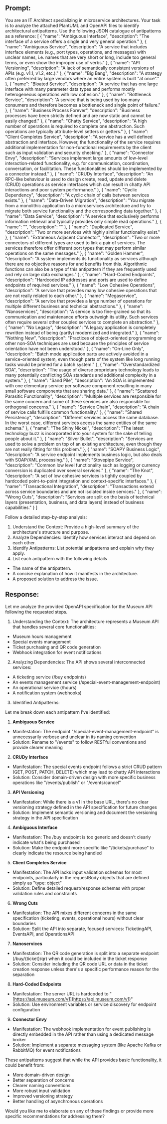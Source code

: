 ## Prompt:
You are an IT Architect specializing in microservice architectures. Your task is to analyze the attached PlantUML and OpenAPI files to identify architectural antipatterns. 
Use the following JSON catalogue of antipatterns as a reference:
[
    {
        "name": "Ambiguous Interface",
        "description": "The interface of a service offers a single and very general operation."
    },
    {
        "name": "Ambiguous Service",
        "description": "A service that includes interface elements (e.g., port types, operations, and messages) with unclear names, i.e. names that are very short or long, include too general terms, or even show the improper use of verbs."
    },
    {
        "name": "API Versioning",
        "description": "A lack of semantically consistent versions of APIs (e.g. v1.1, v1.2, etc.)."
    },
    {
        "name": "Big Bang",
        "description": "A strategy often preferred by large vendors where an entire system is built \"at once\"."
    },
    {
        "name": "Bloated Service",
        "description": "A service that has one large interface with many parameter data types and performs mostly heterogeneous operations with low cohesion."
    },
    {
        "name": "Bottleneck Service",
        "description": "A service that is being used by too many consumers and therefore becomes a bottleneck and single point of failure."
    },
    {
        "name": "Business Process Forever",
        "description": "Business processes have been strictly defined and are now static and cannot be easily changed."
    },
    {
        "name": "Chatty Service",
        "description": "A high number of operations is required to complete one abstraction. Such operations are typically attribute-level setters or getters."
    },
    {
        "name": "Client Completes Service",
        "description": "A service has a well defined abstraction and interface. However, the functionality of the service requires additional implementation for non-functional requirements by the client such as input validation and security checking."
    },
    {
        "name": "Connector Envy",
        "description": "Services implement large amounts of low-level interaction-related functionality, e.g. for communication, coordination, conversation, or facilitation. These functionalities should be implemented by a connector instead."
    },
    {
        "name": "CRUDy Interface",
        "description": "An RPC-like behaviour is used to design create, read, update and delete (CRUD) operations as service interfaces which can result in chatty API interactions and poor system performance."
    },
    {
        "name": "Cyclic Dependency",
        "description": "A cyclic chain of calls between services exists."
    },
    {
        "name": "Data-Driven Migration",
        "description": "You migrate from a monolithic application to a microservices architecture and try to migrate both service functionality and the corresponding data together."
    },
    {
        "name": "Data Service",
        "description": "A service that exclusively performs information retrieval and typically provides only simple read operations."
    },
    {
        "name": "",
        "description": ""
    },
    {
        "name": "Duplicated Service",
        "description": "Two or more services with highly similar functionality exist."
    },
    {
        "name": "Extraneous Adjacent Connector",
        "description": "Two or more connectors of different types are used to link a pair of services. The services therefore offer different port types that may perform similar operations on the same messages."
    },
    {
        "name": "Golden Hammer",
        "description": "A system implements its functionality as services although there are no objective reasons for and benefits from this. Algorithmic functions can also be a type of this antipattern if they are frequently used and rely on large data exchanges."
    },
    {
        "name": "Hard-Coded Endpoints",
        "description": "Hardcoded IP addresses and ports are used to define endpoints of required services."
    },
    {
        "name": "Low Cohesive Operations",
        "description": "A service that provides many low cohesive operations that are not really related to each other."
    },
    {
        "name": "Megaservice",
        "description": "A service that provides a large number of operations for multiple different business and technical abstractions."
    },
    {
        "name": "Nanoservices",
        "description": "A service is too fine-grained so that its communication and maintenance efforts outweigh its utility. Such services often require several other coupled services to complete an abstraction."
    },
    {
        "name": "No Legacy",
        "description": "A legacy application is completely rewritten instead of being (partly) modernized and integrated."
    },
    {
        "name": "Nothing New",
        "description": "Practices of object-oriented programming or other non-SOA techniques are used because the principles of service orientation have not been understood."
    },
    {
        "name": "On-Line Only",
        "description": "Batch mode application parts are actively avoided in a service-oriented system, even though parts of the system like long running tasks would be primed for a batch system."
    },
    {
        "name": "Overstandardized SOA",
        "description": "The usage of diverse proprietary technology leads to many potentially conflicting SOA standards and additional complexity in a system."
    },
    {
        "name": "Sand Pile",
        "description": "An SOA is implemented with one elementary service per software component resulting in many small software components that are sharing data."
    },
    {
        "name": "Scattered Parasitic Functionality",
        "description": "Multiple services are responsible for the same concern and some of these services are also responsible for orthogonal concerns."
    },
    {
        "name": "Service Chain",
        "description": "A chain of service calls fulfills common functionality."
    },
    {
        "name": "Shared Persistency",
        "description": "Different services access the same database. In the worst case, different services access the same entities of the same schema."
    },
    {
        "name": "The Shiny Nickel",
        "description": "The latest technology buzz is incorporated into your system for the sake of telling people about it."
    },
    {
        "name": "Silver Bullet",
        "description": "Services are used to solve a problem on top of an existing architecture, even though they are not really fitting for this problem."
    },
    {
        "name": "SOAPY Business Logic",
        "description": "A service endpoint implements business logic, but also deals with SOAP/XML processing."
    },
    {
        "name": "Stovepipe Service",
        "description": "Common low level functionality such as logging or currency conversion is duplicated over several services."
    },
    {
        "name": "The Knot",
        "description": "A set of low cohesive services is tightly coupled by hardcoded point-to-point integration and context-specific interfaces."
    },
    {
        "name": "Transactional Integration",
        "description": "Transactions extend across service boundaries and are not isolated inside services."
    },
    {
        "name": "Wrong Cuts",
        "description": "Services are split on the basis of technical layers (presentation, business, and data layers) instead of business capabilities."
    }
]

Follow a detailed step-by-step analysis:

1. Understand the Context: Provide a high-level summary of the architecture's structure and purpose.
2. Analyze Dependencies: Identify how services interact and depend on each other.
3. Identify Antipatterns: List potential antipatterns and explain why they apply.
4. List each antipattern with the following details
 * The name of the antipattern.
 * A concise explanation of how it manifests in the architecture.
 * A proposed solution to address the issue.

## Response:
Let me analyze the provided OpenAPI specification for the Museum API following the requested steps.

1.  Understanding the Context: The architecture represents a Museum API that handles several core functionalities:

*   Museum hours management
*   Special events management
*   Ticket purchasing and QR code generation
*   Webhook integration for event notifications

2.  Analyzing Dependencies: The API shows several interconnected services:

*   A ticketing service (/buy endpoints)
*   An events management service (/special-event-management-endpoint)
*   An operational service (/hours)
*   A notification system (webhooks)

3.  Identified Antipatterns:

Let me break down each antipattern I've identified:

1.  **Ambiguous Service**

*   Manifestation: The endpoint "/special-event-management-endpoint" is unnecessarily verbose and unclear in its naming convention
*   Solution: Rename to "/events" to follow RESTful conventions and provide clearer meaning

2.  **CRUDy Interface**

*   Manifestation: The special events endpoint follows a strict CRUD pattern (GET, POST, PATCH, DELETE) which may lead to chatty API interactions
*   Solution: Consider domain-driven design with more specific business operations like "/events/publish" or "/events/cancel"

3.  **API Versioning**

*   Manifestation: While there is a v1 in the base URL, there's no clear versioning strategy defined in the API specification for future changes
*   Solution: Implement semantic versioning and document the versioning strategy in the API specification

4.  **Ambiguous Interface**

*   Manifestation: The /buy endpoint is too generic and doesn't clearly indicate what's being purchased
*   Solution: Make the endpoint more specific like "/tickets/purchase" to clearly indicate the resource being handled

5.  **Client Completes Service**

*   Manifestation: The API lacks input validation schemas for most endpoints, particularly in the requestBody objects that are defined simply as "type: object"
*   Solution: Define detailed request/response schemas with proper validation rules and constraints

6.  **Wrong Cuts**

*   Manifestation: The API mixes different concerns in the same specification (ticketing, events, operational hours) without clear boundaries
*   Solution: Split the API into separate, focused services: TicketingAPI, EventsAPI, and OperationsAPI

7.  **Nanoservices**

*   Manifestation: The QR code generation is split into a separate endpoint (/buy/{ticket}/qr) when it could be included in the ticket response
*   Solution: Consider including the QR code URL or data in the ticket creation response unless there's a specific performance reason for the separation

8.  **Hard-Coded Endpoints**

*   Manifestation: The server URL is hardcoded to "[https://api.museum.com/v1](https://api.museum.com/v1)"
*   Solution: Use environment variables or service discovery for endpoint configuration

9.  **Connector Envy**

*   Manifestation: The webhook implementation for event publishing is directly embedded in the API rather than using a dedicated message broker
*   Solution: Implement a separate messaging system (like Apache Kafka or RabbitMQ) for event notifications

These antipatterns suggest that while the API provides basic functionality, it could benefit from:

*   More domain-driven design
*   Better separation of concerns
*   Clearer naming conventions
*   More robust input validation
*   Improved versioning strategy
*   Better handling of asynchronous operations

Would you like me to elaborate on any of these findings or provide more specific recommendations for addressing them?

